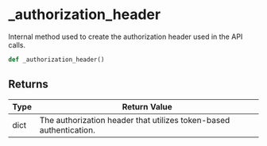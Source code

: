 # _authorization_header

Internal method used to create the authorization header used in the API calls.
```py
def _authorization_header()
```


## Returns
| Type | Return Value                                                                                   |
|------|-----------------------------------------------------------------------------------------------|
| dict  | The authorization header that utilizes token-based authentication. |
